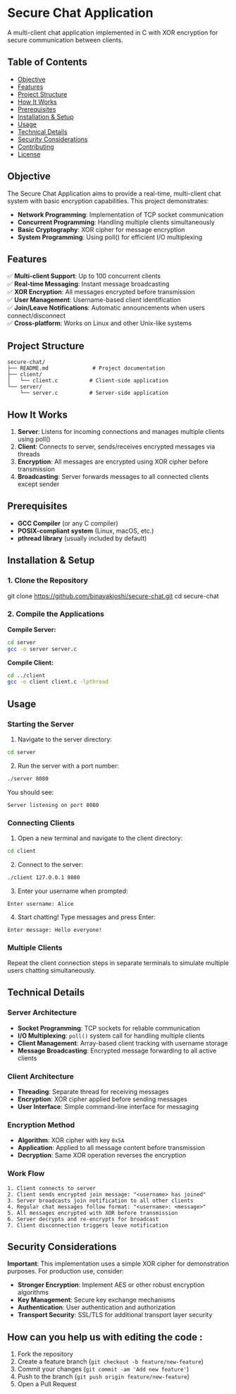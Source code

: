 # Secure Chat Application

A multi-client chat application implemented in C with XOR encryption for secure communication between clients.

## Table of Contents
- [Objective](#objective)
- [Features](#features)
- [Project Structure](#project-structure)
- [How It Works](#how-it-works)
- [Prerequisites](#prerequisites)
- [Installation & Setup](#installation--setup)
- [Usage](#usage)
- [Technical Details](#technical-details)
- [Security Considerations](#security-considerations)
- [Contributing](#contributing)
- [License](#license)

## Objective

The Secure Chat Application aims to provide a real-time, multi-client chat system with basic encryption capabilities. This project demonstrates:

- **Network Programming**: Implementation of TCP socket communication
- **Concurrent Programming**: Handling multiple clients simultaneously
- **Basic Cryptography**: XOR cipher for message encryption
- **System Programming**: Using poll() for efficient I/O multiplexing

## Features

✅ **Multi-client Support**: Up to 100 concurrent clients  
✅ **Real-time Messaging**: Instant message broadcasting  
✅ **XOR Encryption**: All messages encrypted before transmission  
✅ **User Management**: Username-based client identification  
✅ **Join/Leave Notifications**: Automatic announcements when users connect/disconnect  
✅ **Cross-platform**: Works on Linux and other Unix-like systems  

## Project Structure

```
secure-chat/
├── README.md              # Project documentation
├── client/
│   └── client.c          # Client-side application
└── server/
    └── server.c          # Server-side application
```

## How It Works

1. **Server**: Listens for incoming connections and manages multiple clients using poll()
2. **Client**: Connects to server, sends/receives encrypted messages via threads
3. **Encryption**: All messages are encrypted using XOR cipher before transmission
4. **Broadcasting**: Server forwards messages to all connected clients except sender

## Prerequisites

- **GCC Compiler** (or any C compiler)
- **POSIX-compliant system** (Linux, macOS, etc.)
- **pthread library** (usually included by default)

## Installation & Setup

### 1. Clone the Repository

git clone https://github.com/binayakjoshi/secure-chat.git
cd secure-chat


### 2. Compile the Applications

**Compile Server:**
```bash
cd server
gcc -o server server.c
```

**Compile Client:**
```bash
cd ../client
gcc -o client client.c -lpthread
```

## Usage

### Starting the Server

1. Navigate to the server directory:
```bash
cd server
```

2. Run the server with a port number:
```bash
./server 8080
```

You should see:
```
Server listening on port 8080
```

### Connecting Clients

1. Open a new terminal and navigate to the client directory:
```bash
cd client
```

2. Connect to the server:
```bash
./client 127.0.0.1 8080
```

3. Enter your username when prompted:
```
Enter username: Alice
```

4. Start chatting! Type messages and press Enter:
```
Enter message: Hello everyone!
```

### Multiple Clients

Repeat the client connection steps in separate terminals to simulate multiple users chatting simultaneously.

## Technical Details

### Server Architecture
- **Socket Programming**: TCP sockets for reliable communication
- **I/O Multiplexing**: `poll()` system call for handling multiple clients
- **Client Management**: Array-based client tracking with username storage
- **Message Broadcasting**: Encrypted message forwarding to all active clients

### Client Architecture
- **Threading**: Separate thread for receiving messages
- **Encryption**: XOR cipher applied before sending messages
- **User Interface**: Simple command-line interface for messaging

### Encryption Method
- **Algorithm**: XOR cipher with key `0x5A`
- **Application**: Applied to all message content before transmission
- **Decryption**: Same XOR operation reverses the encryption

### Work Flow
```
1. Client connects to server
2. Client sends encrypted join message: "<username> has joined"
3. Server broadcasts join notification to all other clients
4. Regular chat messages follow format: "<username>: <message>"
5. All messages encrypted with XOR before transmission
6. Server decrypts and re-encrypts for broadcast
7. Client disconnection triggers leave notification
```

## Security Considerations

**Important**: This implementation uses a simple XOR cipher for demonstration purposes. For production use, consider:

- **Stronger Encryption**: Implement AES or other robust encryption algorithms
- **Key Management**: Secure key exchange mechanisms
- **Authentication**: User authentication and authorization
- **Transport Security**: SSL/TLS for additional transport layer security

## How can you help us with editing the code :

1. Fork the repository
2. Create a feature branch (`git checkout -b feature/new-feature`)
3. Commit your changes (`git commit -am 'Add new feature'`)
4. Push to the branch (`git push origin feature/new-feature`)
5. Open a Pull Request




